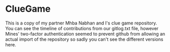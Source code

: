 # ClueGame
This is a copy of my partner Mhba Nabhan and I's clue game repository.  You can see the timeline of contributions from our gitlog.txt file, however Mines' two-factor authentication seemed to prevent github from allowing an actual import of the repository so sadly you can't see the different versions here.
